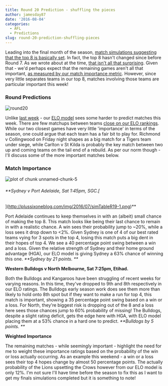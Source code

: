 ```yaml
---
title: Round 20 Prediction - shuffling the pieces
author: jamesday87
date: '2016-08-04'
categories:
  - AFL
  - Predictions
slug: round-20-prediction-shuffling-pieces
---
```


Leading into the final month of the season, [match simulations suggesting that the top 8 is basically set](http://plussixoneblog.com/2016/08/01/round-20-elo-simulations/). In fact, the top 8 hasn't changed since before Round 7. As we wrote about at the time, [that isn't all that surprising](http://plussixoneblog.com/2016/05/05/the-round-7-rule/). Given that - we'd perhaps expect that the remaining games aren't all that important, [as measured by our match importance metric](http://plussixoneblog.com/2016/06/16/beyond-the-8-point-game-estimating-match-importance-in-the-afl/). However, since very little separates teams in our top 8, matches involving those teams are particular important this week!

### Round Predictions

![round20](http://plussixoneblog.com/img/2016/08/round20-1024x155.png)

Unlike [last week](http://plussixoneblog.com/2016/07/29/round-prediction/) - our [ELO model](http://plussixoneblog.com/2016/05/23/my-elo-rating-system-explained/) sees some harder to predict matches this week. There are few matchups between teams [close on our ELO rankings](http://plussixoneblog.com/2016/08/01/round-20-elo-simulations/). While our two closest games have very little 'importance' in terms of the season, one could argue that each team has a fair bit to play for. Richmond v Collingwood on Friday night shapes as a big match for a Tigers team under siege, while Carlton v St Kilda is probably the key match between two up and coming teams on the tail end of a rebuild. As per our norm though - I'll discuss some of the more important matches below.

### Match Importance

![plot of chunk unnamed-chunk-5](http://plussixoneblog.com/img/2016/08/unnamed-chunk-5-1-1.png)

###### **Sydney v Port Adelaide, Sat 1:45pm, SGC.[
](http://plussixoneblog.com/img/2016/07/simTableR19-1.png)**

Port Adelaide continues to keep themselves in with an (albeit) small chance of making the top 8. This match looks like being their last chance to remain in with a realistic chance. A win sees their probability jump to ~20%, while a loss sees it drop down to <2%. Given Sydney is one of 4 of our best rated teams vying for 3 spots in the top 4, losing this match puts a big dent in their hopes of top 4. We see a 40 percentage point swing between a win and a loss. Given the relative strength of Sydney and their home ground advantage (HGA), our ELO model is giving Sydney a 63% chance of winning this one. _**Sydney by 21 points. **_

**Western Bulldogs v North Melbourne, Sat 7:25pm, Etihad.**

Both the Bulldogs and Kangaroos have been struggling of recent weeks for varying reasons. In this time, they've dropped to 9th and 8th respectively in our ELO ratings. The Bulldogs early season work does see them more than likely to hold onto 8th spot but if they want to make a run for top 4, this match is important, showing a 35 percentage point swing based on a win or a loss. For North, they're biggest risk is dropping out of the 8 and a loss here sees those chances jump to 60% probability of missing! The Bulldogs, despite a slight rating deficit, gets the edge here with HGA, with ELO model placing them at a 53% chance in a hard one to predict. _**Bulldogs by 5 points. **_

**Weighted Importance**

The remaining matches - while seemingly important - highlight the need for me to weight these importance ratings based on the probability of the win or loss actually occurring. As an example this weekend - a win or a loss sees their top 4 hopes change by almost 50 percentage points. The actually probability of the Lions upsetting the Crows however from our ELO model is only 12%. I'm not sure I'll have time before the season to fix this as I want to get my finals simulations completed but it is something to note!
